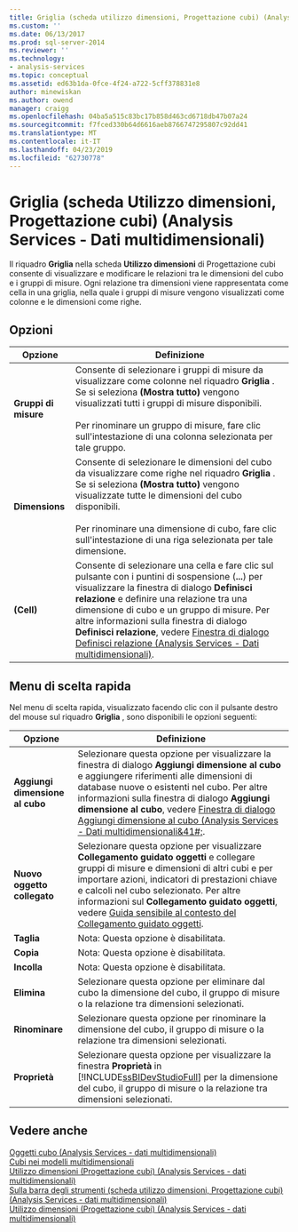 ```yaml
---
title: Griglia (scheda utilizzo dimensioni, Progettazione cubi) (Analysis Services - dati multidimensionali) | Microsoft Docs
ms.custom: ''
ms.date: 06/13/2017
ms.prod: sql-server-2014
ms.reviewer: ''
ms.technology:
- analysis-services
ms.topic: conceptual
ms.assetid: ed63b1da-0fce-4f24-a722-5cff378831e8
author: minewiskan
ms.author: owend
manager: craigg
ms.openlocfilehash: 04ba5a515c83bc17b858d463cd6718db47b07a24
ms.sourcegitcommit: f7fced330b64d6616aeb8766747295807c92dd41
ms.translationtype: MT
ms.contentlocale: it-IT
ms.lasthandoff: 04/23/2019
ms.locfileid: "62730778"
---
```

# <a name="grid-dimension-usage-tab-cube-designer-analysis-services---multidimensional-data"></a>Griglia (scheda Utilizzo dimensioni, Progettazione cubi) (Analysis Services - Dati multidimensionali)
  Il riquadro **Griglia** nella scheda **Utilizzo dimensioni** di Progettazione cubi consente di visualizzare e modificare le relazioni tra le dimensioni del cubo e i gruppi di misure. Ogni relazione tra dimensioni viene rappresentata come cella in una griglia, nella quale i gruppi di misure vengono visualizzati come colonne e le dimensioni come righe.  
  
## <a name="options"></a>Opzioni  
  
|Opzione|Definizione|  
|------------|----------------|  
|**Gruppi di misure**|Consente di selezionare i gruppi di misure da visualizzare come colonne nel riquadro **Griglia** . Se si seleziona **(Mostra tutto)** vengono visualizzati tutti i gruppi di misure disponibili.<br /><br /> Per rinominare un gruppo di misure, fare clic sull'intestazione di una colonna selezionata per tale gruppo.|  
|**Dimensions**|Consente di selezionare le dimensioni del cubo da visualizzare come righe nel riquadro **Griglia** . Se si seleziona **(Mostra tutto)** vengono visualizzate tutte le dimensioni del cubo disponibili.<br /><br /> Per rinominare una dimensione di cubo, fare clic sull'intestazione di una riga selezionata per tale dimensione.|  
|**(Cell)**|Consente di selezionare una cella e fare clic sul pulsante con i puntini di sospensione (**...**) per visualizzare la finestra di dialogo **Definisci relazione** e definire una relazione tra una dimensione di cubo e un gruppo di misure. Per altre informazioni sulla finestra di dialogo **Definisci relazione**, vedere [Finestra di dialogo Definisci relazione &#40;Analysis Services - Dati multidimensionali&#41;](define-relationship-dialog-box-analysis-services-multidimensional-data.md).|  
  
## <a name="context-menu"></a>Menu di scelta rapida  
 Nel menu di scelta rapida, visualizzato facendo clic con il pulsante destro del mouse sul riquadro **Griglia** , sono disponibili le opzioni seguenti:  
  
|Opzione|Definizione|  
|------------|----------------|  
|**Aggiungi dimensione al cubo**|Selezionare questa opzione per visualizzare la finestra di dialogo **Aggiungi dimensione al cubo** e aggiungere riferimenti alle dimensioni di database nuove o esistenti nel cubo. Per altre informazioni sulla finestra di dialogo **Aggiungi dimensione al cubo**, vedere [Finestra di dialogo Aggiungi dimensione al cubo &#40;Analysis Services - Dati multidimensionali&41#;](add-cube-dimension-dialog-box-analysis-services-multidimensional-data.md).|  
|**Nuovo oggetto collegato**|Selezionare questa opzione per visualizzare **Collegamento guidato oggetti** e collegare gruppi di misure e dimensioni di altri cubi e per importare azioni, indicatori di prestazioni chiave e calcoli nel cubo selezionato. Per altre informazioni sul **Collegamento guidato oggetti**, vedere [Guida sensibile al contesto del Collegamento guidato oggetti](linked-object-wizard-f1-help.md).|  
|**Taglia**|Nota: Questa opzione è disabilitata.|  
|**Copia**|Nota: Questa opzione è disabilitata.|  
|**Incolla**|Nota: Questa opzione è disabilitata.|  
|**Elimina**|Selezionare questa opzione per eliminare dal cubo la dimensione del cubo, il gruppo di misure o la relazione tra dimensioni selezionati.|  
|**Rinominare**|Selezionare questa opzione per rinominare la dimensione del cubo, il gruppo di misure o la relazione tra dimensioni selezionati.|  
|**Proprietà**|Selezionare questa opzione per visualizzare la finestra **Proprietà** in [!INCLUDE[ssBIDevStudioFull](../includes/ssbidevstudiofull-md.md)] per la dimensione del cubo, il gruppo di misure o la relazione tra dimensioni selezionati.|  
  
## <a name="see-also"></a>Vedere anche  
 [Oggetti cubo &#40;Analysis Services - dati multidimensionali&#41;](multidimensional-models-olap-logical-cube-objects/cube-objects-analysis-services-multidimensional-data.md)   
 [Cubi nei modelli multidimensionali](multidimensional-models/cubes-in-multidimensional-models.md)   
 [Utilizzo dimensioni &#40;Progettazione cubi&#41; &#40;Analysis Services - dati multidimensionali&#41;](dimension-usage-cube-designer-analysis-services-multidimensional-data.md)   
 [Sulla barra degli strumenti &#40;scheda utilizzo dimensioni, Progettazione cubi&#41; &#40;Analysis Services - dati multidimensionali&#41;](toolbar-dimension-usage-cube-designer-analysis-services-multidimensional-data.md)   
 [Utilizzo dimensioni &#40;Progettazione cubi&#41; &#40;Analysis Services - dati multidimensionali&#41;](dimension-usage-cube-designer-analysis-services-multidimensional-data.md)  
  
  
